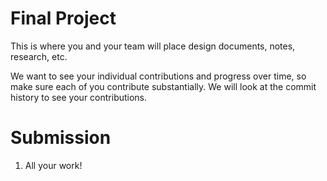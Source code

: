 # Final Project

This is where you and your team will place design documents, notes, research, etc.

We want to see your individual contributions and progress over time, so make sure each of
you contribute substantially. We will look at the commit history to see your contributions.

# Submission

1. All your work!

